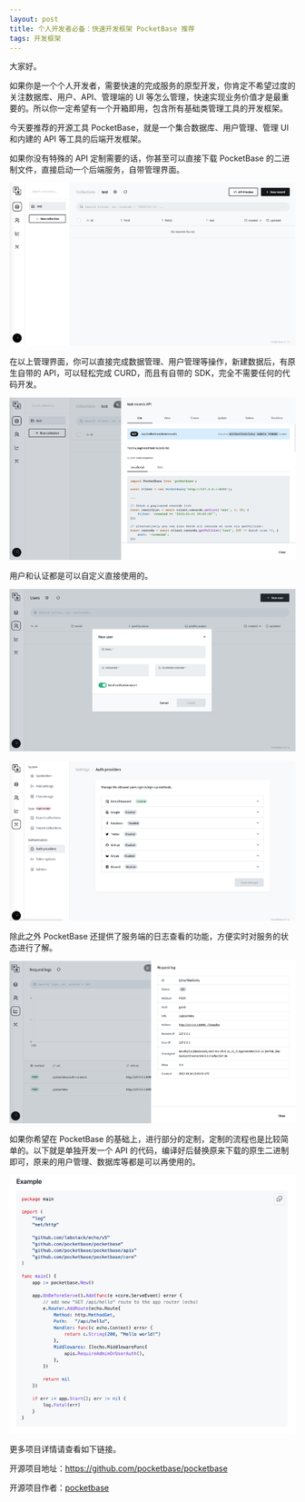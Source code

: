 ```yaml
---
layout: post
title: 个人开发者必备：快速开发框架 PocketBase 推荐
tags: 开发框架
---
```


大家好。

如果你是一个个人开发者，需要快速的完成服务的原型开发，你肯定不希望过度的关注数据库、用户、API、管理端的 UI 等怎么管理，快速实现业务价值才是最重要的。所以你一定希望有一个开箱即用，包含所有基础类管理工具的开发框架。

今天要推荐的开源工具 PocketBase，就是一个集合数据库、用户管理、管理 UI 和内建的 API 等工具的后端开发框架。

如果你没有特殊的 API 定制需要的话，你甚至可以直接下载 PocketBase 的二进制文件，直接启动一个后端服务，自带管理界面。

![image-20220924204403398](https://raw.githubusercontent.com/ZhuPeng/pic/master/images/compress_image-20220924204403398.png)

在以上管理界面，你可以直接完成数据管理、用户管理等操作，新建数据后，有原生自带的 API，可以轻松完成 CURD，而且有自带的 SDK，完全不需要任何的代码开发。

![image-20220924204523899](https://raw.githubusercontent.com/ZhuPeng/pic/master/images/compress_image-20220924204523899.png)

用户和认证都是可以自定义直接使用的。

![image-20220924204556931](https://raw.githubusercontent.com/ZhuPeng/pic/master/images/compress_image-20220924204556931.png)

![image-20220924204613338](https://raw.githubusercontent.com/ZhuPeng/pic/master/images/compress_image-20220924204613338.png)

除此之外 PocketBase 还提供了服务端的日志查看的功能，方便实时对服务的状态进行了解。

![image-20220924204716184](https://raw.githubusercontent.com/ZhuPeng/pic/master/images/compress_image-20220924204716184.png)

如果你希望在 PocketBase 的基础上，进行部分的定制，定制的流程也是比较简单的。以下就是单独开发一个 API 的代码，编译好后替换原来下载的原生二进制即可，原来的用户管理、数据库等都是可以再使用的。

![image-20220924204827163](https://raw.githubusercontent.com/ZhuPeng/pic/master/images/compress_image-20220924204827163.png)

更多项目详情请查看如下链接。

开源项目地址：https://github.com/pocketbase/pocketbase

开源项目作者：[pocketbase](https://github.com/pocketbase)